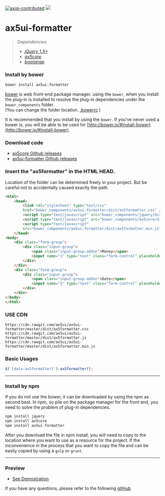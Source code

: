 [![axisj-contributed](https://img.shields.io/badge/AXISJ.com-Contributed-green.svg)](https://github.com/axisj)
![](https://img.shields.io/badge/Seowoo-Mondo&Thomas-red.svg)

# ax5ui-formatter

> *Dependencies*
> * _[jQuery 1.X+](http://jquery.com/)_
> * _[ax5core](http://ax5.io/ax5core)_
> * _[bootstrap](http://getbootstrap.com/)_


### Install by bower
```sh
bower install ax5ui-formatter
```
[bower](http://bower.io/#install-bower) is web front-end package manager.
using the `bower`, when you install the plug-in is installed to resolve the plug-in dependencies under the `bower_components` folder.  
(You can change the folder location. [.bowerrc](http://bower.io/docs/config/#bowerrc-specification) )

It is recommended that you install by using the `bower`. 
If you've never used a bower is, you will be able to be used for [http://bower.io/#install-bower](http://bower.io/#install-bower).

### Download code
- [ax5core Github releases](https://github.com/ax5ui/ax5core/releases)
- [ax5ui-formatter Github releases](https://github.com/ax5ui/ax5ui-formatter/releases)


### Insert the "ax5formatter" in the HTML HEAD.

Location of the folder can be determined freely in your project. But be careful not to accidentally caused
exactly the path.
```html
<html>
    <head>
        <link rel="stylesheet" type="text/css" 
        href="bower_components/ax5ui-formatter/dist/ax5formatter.css" />
        <script type="text/javascript" src="bower_components/jquery/dist/jquery.min.js"></script>
        <script type="text/javascript" src="bower_components/ax5core/dist/ax5core.min.js"></script>
        <script type="text/javascript" 
        src="bower_components/ax5ui-formatter/dist/ax5formatter.min.js"></script>
    </head>
<body>
    <div class="form-group">
        <div class="input-group">
            <span class="input-group-addon">Money</span>
            <input name="1" type="text" class="form-control" placeholder="" data-ax5formatter="money" />
        </div>
    </div>
    <div class="form-group">
        <div class="input-group">
            <span class="input-group-addon">Date</span>
            <input name="3" type="text" class="form-control" placeholder="yyyy-mm-dd" data-ax5formatter="date" />
        </div>
    </div>
</body>
</html>
```

### USE CDN
```
https://cdn.rawgit.com/ax5ui/ax5ui-formatter/master/dist/ax5formatter.css
https://cdn.rawgit.com/ax5ui/ax5ui-formatter/master/dist/ax5formatter.js
https://cdn.rawgit.com/ax5ui/ax5ui-formatter/master/dist/ax5formatter.min.js
```

### Basic Usages
```js
$('[data-ax5formatter]').ax5formatter();
```

***

### Install by npm
If you do not use the bower, it can be downloaded by using the npm as second best.
In npm, so pile on the package manager for the front end, you need to solve the problem of plug-in dependencies.

```sh
npm install jquery
npm install ax5core
npm install ax5ui-formatter
```

After you download the file in npm install, you will need to copy to the location where you want to use as a resource for the project.
If the inconvenience in the process that you want to copy the file and can be easily copied by using a `gulp` or `grunt`.
***

### Preview
- [See Demostration](http://ax5.io/ax5ui-formatter/demo/index.html)

If you have any questions, please refer to the following [gitHub](https://github.com/ax5ui/ax5ui-kernel)